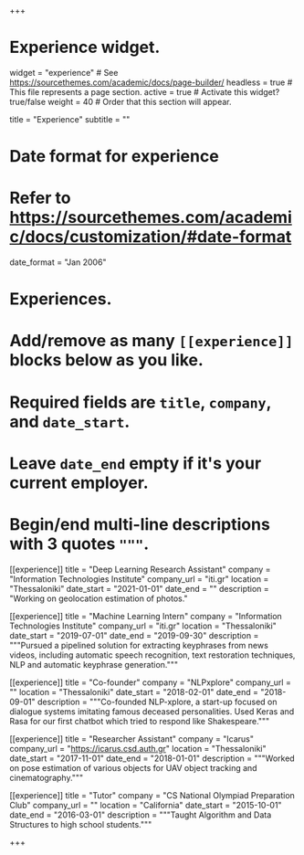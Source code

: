 +++
# Experience widget.
widget = "experience"  # See https://sourcethemes.com/academic/docs/page-builder/
headless = true  # This file represents a page section.
active = true  # Activate this widget? true/false
weight = 40  # Order that this section will appear.

title = "Experience"
subtitle = ""

# Date format for experience
#   Refer to https://sourcethemes.com/academic/docs/customization/#date-format
date_format = "Jan 2006"

# Experiences.
#   Add/remove as many `[[experience]]` blocks below as you like.
#   Required fields are `title`, `company`, and `date_start`.
#   Leave `date_end` empty if it's your current employer.
#   Begin/end multi-line descriptions with 3 quotes `"""`.
[[experience]]
  title = "Deep Learning Research Assistant"
  company = "Information Technologies Institute"
  company_url = "iti.gr"
  location = "Thessaloniki"
  date_start = "2021-01-01"
  date_end = ""
  description = "Working on geolocation estimation of photos."

[[experience]]
  title = "Machine Learning Intern"
  company = "Information Technologies Institute"
  company_url = "iti.gr"
  location = "Thessaloniki"
  date_start = "2019-07-01"
  date_end = "2019-09-30"
  description = """Pursued a pipelined solution for extracting keyphrases from news videos, including automatic speech recognition, text restoration techniques, NLP and automatic keyphrase generation."""

[[experience]]
  title = "Co-founder"
  company = "NLPxplore"
  company_url = ""
  location = "Thessaloniki"
  date_start = "2018-02-01"
  date_end = "2018-09-01"
  description = """Co-founded NLP-xplore, a start-up focused on dialogue systems imitating famous deceased personalities. Used Keras and Rasa for our first chatbot which tried to respond like Shakespeare."""

[[experience]]
  title = "Researcher Assistant"
  company = "Icarus"
  company_url = "https://icarus.csd.auth.gr"
  location = "Thessaloniki"
  date_start = "2017-11-01"
  date_end = "2018-01-01"
  description = """Worked on pose estimation of various objects for UAV object tracking and cinematography."""

[[experience]]
  title = "Tutor"
  company = "CS National Olympiad Preparation Club"
  company_url = ""
  location = "California"
  date_start = "2015-10-01"
  date_end = "2016-03-01"
  description = """Taught Algorithm and Data Structures to high school students."""

+++
